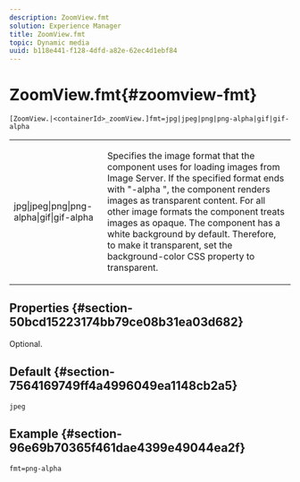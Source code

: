 ```yaml
---
description: ZoomView.fmt
solution: Experience Manager
title: ZoomView.fmt
topic: Dynamic media
uuid: b118e441-f128-4dfd-a82e-62ec4d1ebf84
---
```


# ZoomView.fmt{#zoomview-fmt}

 `[ZoomView.|<containerId>_zoomView.]fmt=jpg|jpeg|png|png-alpha|gif|gif-alpha`

<table id="table_441553CD34C94A58A9D7CBF772DEDDB6"> 
 <tbody> 
  <tr> 
   <td colname="col1"> <p> <span class="codeph"> jpg|jpeg|png|png-alpha|gif|gif-alpha</span> </p> </td> 
   <td colname="col2"> <p> Specifies the image format that the component uses for loading images from Image Server. If the specified format ends with "-alpha ", the component renders images as transparent content. For all other image formats the component treats images as opaque. The component has a white background by default. Therefore, to make it transparent, set the background-color CSS property to transparent. </p> </td> 
  </tr> 
 </tbody> 
</table>

## Properties {#section-50bcd15223174bb79ce08b31ea03d682}

Optional.

## Default {#section-7564169749ff4a4996049ea1148cb2a5}

`jpeg`

## Example {#section-96e69b70365f461dae4399e49044ea2f}

`fmt=png-alpha` 
